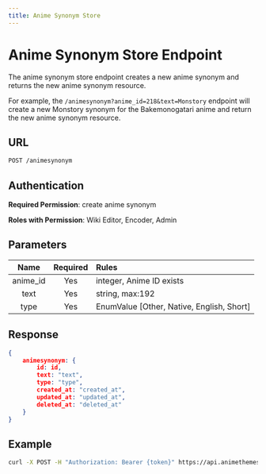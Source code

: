 ```yaml
---
title: Anime Synonym Store
---
```


# Anime Synonym Store Endpoint

The anime synonym store endpoint creates a new anime synonym and returns the new anime synonym resource.

For example, the `/animesynonym?anime_id=218&text=Monstory` endpoint will create a new Monstory synonym for the Bakemonogatari anime and return the new anime synonym resource.

## URL

```sh
POST /animesynonym
```

## Authentication

**Required Permission**: create anime synonym

**Roles with Permission**: Wiki Editor, Encoder, Admin

## Parameters

| Name     | Required | Rules                                     |
| :------: | :------: | :---------------------------------------- |
| anime_id | Yes      | integer, Anime ID exists                  |
| text     | Yes      | string, max:192                           |
| type     | Yes      | EnumValue [Other, Native, English, Short] |

## Response

```json
{
    animesynonym: {
        id: id,
        text: "text",
        type: "type",
        created_at: "created_at",
        updated_at: "updated_at",
        deleted_at: "deleted_at"
    }
}
```

## Example

```bash
curl -X POST -H "Authorization: Bearer {token}" https://api.animethemes.moe/animesynonym/
```

